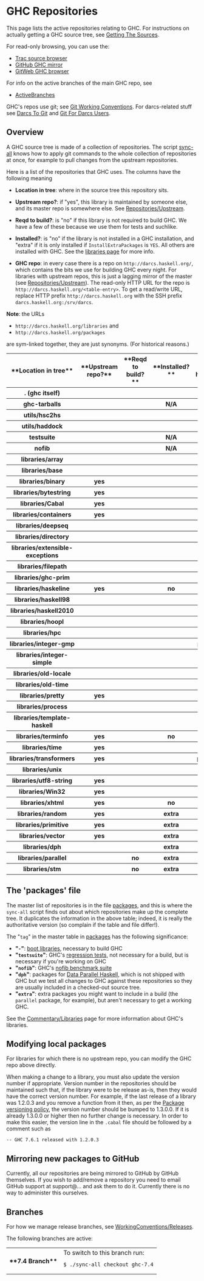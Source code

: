 # GHC Repositories


This page lists the active repositories relating to GHC. For instructions on actually getting a GHC source tree, see [Getting The Sources](building/getting-the-sources).


For read-only browsing, you can use the:

- [ Trac source browser](http://hackage.haskell.org/trac/ghc/browser)
- [ GitHub GHC mirror](http://github.com/ghc/ghc)
- [ GitWeb GHC browser](http://darcs.haskell.org/cgi-bin/gitweb.cgi)


For info on the active branches of the main GHC repo, see

- [ActiveBranches](active-branches)


GHC's repos use git; see [Git Working Conventions](working-conventions/git). For darcs-related stuff see [Darcs To Git](darcs-to-git) and [Git For Darcs Users](git-for-darcs-users).

## Overview


A GHC source tree is made of a collection of repositories. The script [sync-all](building/sync-all) knows how to apply git commands to the whole collection of repositories at once, for example to pull changes from the upstream repositories.


Here is a list of the repositories that GHC uses.  The columns have the following meaning

- **Location in tree**: where in the source tree this repository sits.

- **Upstream repo?**: if "yes", this library is maintained by someone else, 
  and its master repo is somewhere else.  See [Repositories/Upstream](repositories/upstream).

- **Reqd to build?**: is "no" if this library is not required to build GHC. We have a few of these because we use them for tests and suchlike.

- **Installed?**: is "no" if the library is not installed in a GHC installation, and "extra" if it is only installed if `InstallExtraPackages` is `YES`. All others are installed with GHC. See the [libraries page](commentary/libraries) for more info.

- **GHC repo**: in every case there is a repo on `http://darcs.haskell.org/`, which contains the bits we use for building GHC every night. For libraries with upstream repos, this is just a lagging mirror of the master (see [Repositories/Upstream](repositories/upstream)).  The read-only HTTP URL for the repo is `http://darcs.haskell.org/<table-entry>`.  To get a read/write URL, replace HTTP prefix `http://darcs.haskell.org` with the SSH prefix `darcs.haskell.org:/srv/darcs`. 

**Note**: the URLs 

- `http://darcs.haskell.org/libraries` and 
- `http://darcs.haskell.org/packages`


are sym-linked together, they are just synonyms.  (For historical reasons.)

<table><tr><th>**Location in tree**</th>
<th>**Upstream repo?**</th>
<th>**Reqd to build?**</th>
<th>**Installed?**</th>
<th>**GHC repo http://darcs.haskell.org/...**</th></tr>
<tr><th>. (ghc itself)</th>
<th></th>
<th></th>
<th></th>
<th>ghc.git/</th></tr>
<tr><th>ghc-tarballs</th>
<th></th>
<th></th>
<th> N/A </th>
<th>ghc-tarballs.git/</th></tr>
<tr><th>utils/hsc2hs</th>
<th></th>
<th></th>
<th></th>
<th>utils/hsc2hs.git/</th></tr>
<tr><th>utils/haddock</th>
<th></th>
<th></th>
<th></th>
<th>haddock.git</th></tr>
<tr><th>testsuite</th>
<th></th>
<th></th>
<th> N/A </th>
<th>testsuite.git</th></tr>
<tr><th>nofib</th>
<th></th>
<th></th>
<th> N/A </th>
<th>nofib.git</th></tr>
<tr><th>libraries/array</th>
<th></th>
<th></th>
<th></th>
<th>packages/array.git/</th></tr>
<tr><th>libraries/base</th>
<th></th>
<th></th>
<th></th>
<th>packages/base.git/</th></tr>
<tr><th>libraries/binary</th>
<th> yes </th>
<th></th>
<th></th>
<th>packages/binary.git/</th></tr>
<tr><th>libraries/bytestring</th>
<th> yes </th>
<th></th>
<th></th>
<th>packages/bytestring.git/</th></tr>
<tr><th>libraries/Cabal</th>
<th> yes </th>
<th></th>
<th></th>
<th>packages/Cabal.git/</th></tr>
<tr><th>libraries/containers</th>
<th> yes </th>
<th></th>
<th></th>
<th>packages/containers.git/</th></tr>
<tr><th>libraries/deepseq</th>
<th></th>
<th></th>
<th></th>
<th>packages/deepseq.git/</th></tr>
<tr><th>libraries/directory</th>
<th></th>
<th></th>
<th></th>
<th>packages/directory.git/</th></tr>
<tr><th>libraries/extensible-exceptions</th>
<th></th>
<th></th>
<th></th>
<th>packages/extensible-exceptions.git/</th></tr>
<tr><th>libraries/filepath</th>
<th></th>
<th></th>
<th></th>
<th>packages/filepath.git/</th></tr>
<tr><th>libraries/ghc-prim</th>
<th></th>
<th></th>
<th></th>
<th>packages/ghc-prim.git/</th></tr>
<tr><th>libraries/haskeline</th>
<th> yes </th>
<th></th>
<th> no  </th>
<th>packages/haskeline.git/</th></tr>
<tr><th>libraries/haskell98</th>
<th></th>
<th></th>
<th></th>
<th>packages/haskell98.git/</th></tr>
<tr><th>libraries/haskell2010</th>
<th></th>
<th></th>
<th></th>
<th>packages/haskell2010.git/</th></tr>
<tr><th>libraries/hoopl</th>
<th></th>
<th></th>
<th></th>
<th>packages/hoopl.git/</th></tr>
<tr><th>libraries/hpc</th>
<th></th>
<th></th>
<th></th>
<th>packages/hpc.git/</th></tr>
<tr><th>libraries/integer-gmp</th>
<th></th>
<th></th>
<th></th>
<th>packages/integer-gmp.git/</th></tr>
<tr><th>libraries/integer-simple</th>
<th></th>
<th></th>
<th></th>
<th>packages/integer-simple.git/</th></tr>
<tr><th>libraries/old-locale</th>
<th></th>
<th></th>
<th></th>
<th>packages/old-locale.git/</th></tr>
<tr><th>libraries/old-time</th>
<th></th>
<th></th>
<th></th>
<th>packages/old-time.git/</th></tr>
<tr><th>libraries/pretty</th>
<th> yes </th>
<th></th>
<th></th>
<th>packages/pretty.git/</th></tr>
<tr><th>libraries/process</th>
<th></th>
<th></th>
<th></th>
<th>packages/process.git/</th></tr>
<tr><th>libraries/template-haskell</th>
<th></th>
<th></th>
<th></th>
<th>packages/template-haskell.git/</th></tr>
<tr><th>libraries/terminfo</th>
<th> yes </th>
<th></th>
<th> no  </th>
<th>packages/terminfo.git/</th></tr>
<tr><th>libraries/time</th>
<th> yes </th>
<th></th>
<th></th>
<th>packages/time.git/</th></tr>
<tr><th>libraries/transformers</th>
<th> yes </th>
<th></th>
<th></th>
<th>packages/transformers.git/</th></tr>
<tr><th>libraries/unix</th>
<th></th>
<th></th>
<th></th>
<th>packages/unix.git/</th></tr>
<tr><th>libraries/utf8-string</th>
<th> yes </th>
<th></th>
<th></th>
<th>packages/utf8-string.git/</th></tr>
<tr><th>libraries/Win32</th>
<th> yes </th>
<th></th>
<th></th>
<th>packages/Win32.git/</th></tr>
<tr><th>libraries/xhtml</th>
<th> yes </th>
<th></th>
<th> no  </th>
<th>packages/xhtml.git/</th></tr>
<tr><th>libraries/random</th>
<th> yes </th>
<th></th>
<th>extra</th>
<th>packages/random.git/</th></tr>
<tr><th>libraries/primitive</th>
<th> yes </th>
<th></th>
<th>extra</th>
<th>packages/primitive.git/</th></tr>
<tr><th>libraries/vector</th>
<th> yes </th>
<th></th>
<th>extra</th>
<th>packages/vector.git/</th></tr>
<tr><th>libraries/dph</th>
<th></th>
<th></th>
<th>extra</th>
<th>packages/dph.git/</th></tr>
<tr><th>libraries/parallel</th>
<th></th>
<th> no  </th>
<th>extra</th>
<th>packages/parallel.git/</th></tr>
<tr><th>libraries/stm</th>
<th></th>
<th> no  </th>
<th>extra</th>
<th>packages/stm.git/</th></tr></table>

## The 'packages' file


The master list of repositories is in the file [packages](/trac/ghc/browser/ghc/packages), and this is where the `sync-all` script finds out about which repositories make up the complete tree.  It duplicates the information in the above table; indeed, it is really the authoritative version (so complain if the table and file differ!).


The "`tag`" in the master table in [packages](/trac/ghc/browser/ghc/packages) has the following significance:

- **"`-`"**: [boot libraries](commentary/libraries), necessary to build GHC
- **"`testsuite`"**: GHC's [regression tests](building/running-tests), not necessary for a build, but is necessary if you're working on GHC
- **"`nofib`"**: GHC's [nofib benchmark suite](building/running-no-fib)
- **"`dph`"**: packages for [Data Parallel Haskell](data-parallel), which is not shipped with GHC but we test all changes to GHC against these repositories so they are usually included in a checked-out source tree.
- **"`extra`"**: extra packages you might want to include in a build (the `parallel` package, for example), but aren't necessary to get a working GHC.


See the [Commentary/Libraries](commentary/libraries) page for more information about GHC's libraries.

## Modifying local packages


For libraries for which there is no upstream repo, you can modify the GHC repo above directly.


When making a change to a library, you must also update the version
number if appropriate. Version number in the repositories should be
maintained such that, if the library were to be release as-is, then
they would have the correct version number. For example, if the last
release of a library was 1.2.0.3 and you remove a function from it
then, as per the
[ Package versioning policy](http://www.haskell.org/haskellwiki/Package_versioning_policy),
the version number should be bumped to 1.3.0.0. If it is already
1.3.0.0 or higher then no further change is necessary. In order to
make this easier, the version line in the `.cabal` file should be
followed by a comment such as

```wiki
-- GHC 7.6.1 released with 1.2.0.3
```

## Mirroring new packages to GitHub


Currently, all our repositories are being mirrored to GitHub by GitHub themselves. If you wish to add/remove a repository you need to email GitHub support at support@… and ask them to do it. Currently there is no way to administer this ourselves.

## Branches


For how we manage release branches, see [WorkingConventions/Releases](working-conventions/releases).


The following branches are active:

<table><tr><th>**7.4 Branch**</th>
<td>
To switch to this branch run:

```wiki
$ ./sync-all checkout ghc-7.4
```

</td></tr></table>